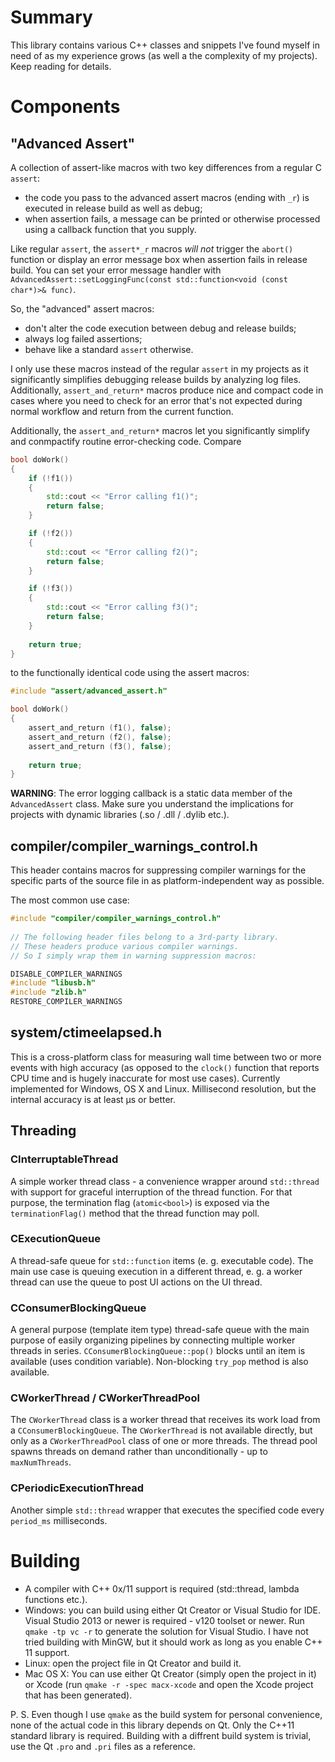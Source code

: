 # Summary

This library contains various C++ classes and snippets I've found myself in need of as my experience grows (as well a the complexity of my projects). Keep reading for details.

# Components

## "Advanced Assert"

A collection of assert-like macros with two key differences from a regular C `assert`:
- the code you pass to the advanced assert macros (ending with `_r`) is executed in release build as well as debug;
- when assertion fails, a message can be printed or otherwise processed using a callback function that you supply.

Like  regular `assert`, the `assert*_r` macros *will not*  trigger the `abort()` function or display an error message box when assertion fails in release build.
You can set your error message handler with `AdvancedAssert::setLoggingFunc(const std::function<void (const char*)>& func)`.

So, the "advanced" assert macros:
- don't alter the code execution between debug and release builds;
- always log failed assertions;
- behave like a standard `assert` otherwise.

I only use these macros instead of the regular `assert` in my projects as it significantly simplifies debugging release builds by analyzing log files. Additionally, `assert_and_return*` macros produce nice and compact code in cases where you need to check for an error that's not expected during normal workflow and return from the current function.

Additionally, the `assert_and_return*` macros let you significantly simplify and conmpactify routine error-checking code. Compare

```cpp
bool doWork()
{
    if (!f1())
    {
        std::cout << "Error calling f1()";
        return false;
    }

    if (!f2())
    {
        std::cout << "Error calling f2()";
        return false;
    }

    if (!f3())
    {
        std::cout << "Error calling f3()";
        return false;
    }
    
    return true;
}
```
    
to the functionally identical code using the assert macros:

```cpp
#include "assert/advanced_assert.h"

bool doWork()
{
    assert_and_return (f1(), false);
    assert_and_return (f2(), false);
    assert_and_return (f3(), false);
    
    return true;
}
```

**WARNING**: The error logging callback is a static data member of the `AdvancedAssert` class. Make sure you understand the implications for projects with dynamic libraries (.so / .dll / .dylib etc.).

## compiler/compiler_warnings_control.h

This header contains macros for suppressing compiler warnings for the specific parts of the source file in as platform-independent way as possible.

The most common use case:

```cpp
#include "compiler/compiler_warnings_control.h"
    
// The following header files belong to a 3rd-party library.
// These headers produce various compiler warnings.
// So I simply wrap them in warning suppression macros:

DISABLE_COMPILER_WARNINGS
#include "libusb.h"
#include "zlib.h"
RESTORE_COMPILER_WARNINGS
```

## system/ctimeelapsed.h

This is a cross-platform class for measuring wall time between two or more events with high accuracy (as opposed to the `clock()` function that reports CPU time and is hugely inaccurate for most use cases).
Currently implemented for Windows, OS X and Linux.
Millisecond resolution, but the internal accuracy is at least μs or better.

## Threading

### CInterruptableThread

A simple worker thread class - a convenience wrapper around `std::thread` with support for graceful interruption of the thread function. For that purpose, the termination flag (`atomic<bool>`) is exposed via the `terminationFlag()` method that the thread function may poll.

### CExecutionQueue

A thread-safe queue for `std::function` items (e. g. executable code). The main use case is queuing execution in a different thread, e. g. a worker thread can use the queue to post UI actions on the UI thread.

### CConsumerBlockingQueue

A general purpose (template item type) thread-safe queue with the main purpose of easily organizing pipelines by connecting multiple worker threads in series. `CConsumerBlockingQueue::pop()` blocks until an item is available (uses condition variable). Non-blocking `try_pop` method is also available.

### CWorkerThread / CWorkerThreadPool

The `CWorkerThread` class is a worker thread that receives its work load from a `CConsumerBlockingQueue`. The `CWorkerThread` is not available directly, but only as a `CWorkerThreadPool` class of one or more threads. The thread pool spawns threads on demand rather than unconditionally - up to `maxNumThreads`.

### CPeriodicExecutionThread

Another simple `std::thread` wrapper that executes the specified code every `period_ms` milliseconds.


# Building

* A compiler with C++ 0x/11 support is required (std::thread, lambda functions etc.).
* Windows: you can build using either Qt Creator or Visual Studio for IDE. Visual Studio 2013 or newer is required - v120 toolset or newer. Run `qmake -tp vc -r` to generate the solution for Visual Studio. I have not tried building with MinGW, but it should work as long as you enable C++ 11 support.
* Linux: open the project file in Qt Creator and build it.
* Mac OS X: You can use either Qt Creator (simply open the project in it) or Xcode (run `qmake -r -spec macx-xcode` and open the Xcode project that has been generated).

P. S. Even though I use `qmake` as the build system for personal convenience, none of the actual code in this library depends on Qt. Only the C++11 standard library is required. Building with a diffrent build system is trivial, use the Qt `.pro` and `.pri` files as a reference.
